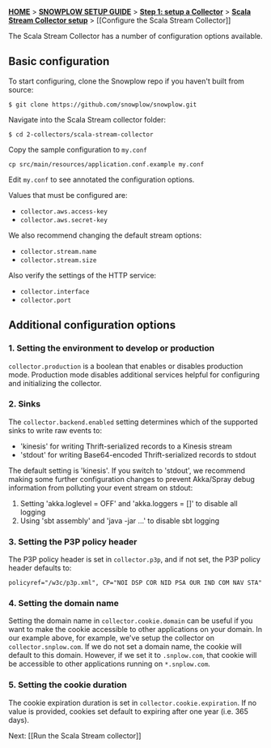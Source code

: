 [**HOME**](Home) > [**SNOWPLOW SETUP GUIDE**](Setting-up-Snowplow) > [**Step 1: setup a Collector**](Setting-up-a-Collector) > [**Scala Stream Collector setup**](setting-up-the-Scala-Stream-Collector) > [[Configure the Scala Stream Collector]]

The Scala Stream Collector has a number of configuration options available.

## Basic configuration

To start configuring, clone the Snowplow repo if you haven't built from source:

	$ git clone https://github.com/snowplow/snowplow.git

Navigate into the Scala Stream collector folder:

	$ cd 2-collectors/scala-stream-collector

Copy the sample configuration to `my.conf`

    cp src/main/resources/application.conf.example my.conf

Edit `my.conf` to see annotated the configuration options.

Values that must be configured are:

+ `collector.aws.access-key`
+ `collector.aws.secret-key`

We also recommend changing the default stream options:

+ `collector.stream.name`
+ `collector.stream.size`

Also verify the settings of the HTTP service:

+ `collector.interface`
+ `collector.port`

## Additional configuration options

### 1. Setting the environment to develop or production

`collector.production` is a boolean that enables or disables production mode.
Production mode disables additional services helpful for configuring and
initializing the collector.

### 2. Sinks

The `collector.backend.enabled` setting determines which of the supported sinks to write raw events to:
+ 'kinesis' for writing Thrift-serialized records to a Kinesis stream
+ 'stdout' for writing Base64-encoded Thrift-serialized records to stdout

The default setting is 'kinesis'. If you switch to 'stdout', we recommend making some further configuration changes to prevent Akka/Spray debug information from polluting your event stream on stdout:

1. Setting 'akka.loglevel = OFF' and 'akka.loggers = []' to disable all logging
2. Using 'sbt assembly' and 'java -jar ...' to disable sbt logging

### 3. Setting the P3P policy header

The P3P policy header is set in `collector.p3p`, and
if not set, the P3P policy header defaults to:

	policyref="/w3c/p3p.xml", CP="NOI DSP COR NID PSA OUR IND COM NAV STA"

### 4. Setting the domain name

Setting the domain name in `collector.cookie.domain` can be useful if you want to make the cookie accessible to other applications on your domain. In our example above, for example, we've setup the collector on `collector.snplow.com`. If we do not set a domain name, the cookie will default to this domain. However, if we set it to `.snplow.com`, that cookie will be accessible to other applications running on `*.snplow.com`.

### 5. Setting the cookie duration

The cookie expiration duration is set in `collector.cookie.expiration`.
If no value is provided, cookies set default to expiring after one year (i.e. 365 days).

Next: [[Run the Scala Stream collector]]
